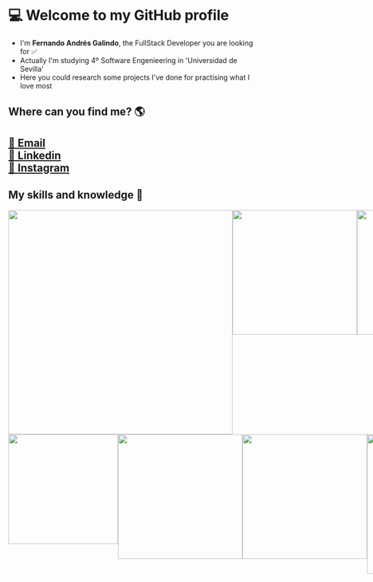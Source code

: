 <body>
<h1>💻 Welcome to my GitHub profile </h1>
<ul>
  <li> I'm <strong>Fernando Andrés Galindo</strong>, the FullStack Developer you are looking for ✅</li>
  <li> Actually I'm studying 4º Software Engenieering in 'Universidad de Sevilla' </li>
  <li> Here you could research some projects I've done for practising what I love most </li>
</ul>
<h2> Where can you find me? 🌎 <h2>
  <a href="mailto:fernando.andres.dev@gmail.com" target="_blank">📩 Email</a> <br>
  <a href="https://www.linkedin.com/in/fernando-andr%C3%A9s-dev/" target="_blank">💼 Linkedin</a> <br>
  <a href="https://www.instagram.com/nendanfito/?hl=es" target=_blank>📸 Instagram</a>
  <h2> My skills and knowledge 🧠 </h2>
  
  <div style="display:flex"> <img width="450px" src="https://www.applinet.es/wp-content/uploads/2014/08/HTML5_CSS_JavaScript.png"/> <img width="250px" src="https://img.icons8.com/color/480/mongodb.png"/><img width="250px" src="https://img.icons8.com/color/480/graphql.png"/></div>
  <div style="display:flex"><img width="220px" src="https://judithcristina.github.io/My-portfolio/img/iconos/git.png"/><img width="250px" src="https://upload.wikimedia.org/wikipedia/commons/thumb/a/a7/React-icon.svg/640px-React-icon.svg.png"/><img width="250px" src="https://www.isnotdown.com/assets/pics/spring.png"/> <img width="280px" src="https://elblogdecodigo.files.wordpress.com/2014/12/java_logo.png"/></div>
</body>
  

